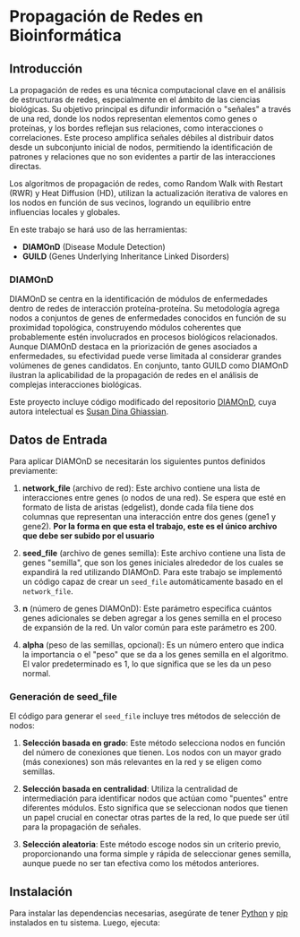# **Propagación de Redes en Bioinformática**

## **Introducción**

La propagación de redes es una técnica computacional clave en el análisis de estructuras de redes, especialmente en el ámbito de las ciencias biológicas. Su objetivo principal es difundir información o "señales" a través de una red, donde los nodos representan elementos como genes o proteínas, y los bordes reflejan sus relaciones, como interacciones o correlaciones. Este proceso amplifica señales débiles al distribuir datos desde un subconjunto inicial de nodos, permitiendo la identificación de patrones y relaciones que no son evidentes a partir de las interacciones directas.

Los algoritmos de propagación de redes, como Random Walk with Restart (RWR) y Heat Diffusion (HD), utilizan la actualización iterativa de valores en los nodos en función de sus vecinos, logrando un equilibrio entre influencias locales y globales.

En este trabajo se hará uso de las herramientas:

- **DIAMOnD** (Disease Module Detection)
- **GUILD** (Genes Underlying Inheritance Linked Disorders)

### **DIAMOnD**

DIAMOnD se centra en la identificación de módulos de enfermedades dentro de redes de interacción proteína-proteína. Su metodología agrega nodos a conjuntos de genes de enfermedades conocidos en función de su proximidad topológica, construyendo módulos coherentes que probablemente estén involucrados en procesos biológicos relacionados. Aunque DIAMOnD destaca en la priorización de genes asociados a enfermedades, su efectividad puede verse limitada al considerar grandes volúmenes de genes candidatos. En conjunto, tanto GUILD como DIAMOnD ilustran la aplicabilidad de la propagación de redes en el análisis de complejas interacciones biológicas.

Este proyecto incluye código modificado del repositorio [DIAMOnD](https://github.com/dinaghiassian/DIAMOnD), cuya autora intelectual es [Susan Dina Ghiassian](https://github.com/dinaghiassian).


## **Datos de Entrada**

Para aplicar DIAMOnD se necesitarán los siguientes puntos definidos previamente:

1. **network_file** (archivo de red): Este archivo contiene una lista de interacciones entre genes (o nodos de una red). Se espera que esté en formato de lista de aristas (edgelist), donde cada fila tiene dos columnas que representan una interacción entre dos genes (gene1 y gene2). **Por la forma en que esta el trabajo, este es el único archivo que debe ser subido por el usuario**

2. **seed_file** (archivo de genes semilla): Este archivo contiene una lista de genes "semilla", que son los genes iniciales alrededor de los cuales se expandirá la red utilizando DIAMOnD. Para este trabajo se implementó un código capaz de crear un `seed_file` automáticamente basado en el `network_file`.

3. **n** (número de genes DIAMOnD): Este parámetro especifica cuántos genes adicionales se deben agregar a los genes semilla en el proceso de expansión de la red. Un valor común para este parámetro es 200.

4. **alpha** (peso de las semillas, opcional): Es un número entero que indica la importancia o el "peso" que se da a los genes semilla en el algoritmo. El valor predeterminado es 1, lo que significa que se les da un peso normal.

### **Generación de seed_file**

El código para generar el `seed_file` incluye tres métodos de selección de nodos:

1. **Selección basada en grado**: Este método selecciona nodos en función del número de conexiones que tienen. Los nodos con un mayor grado (más conexiones) son más relevantes en la red y se eligen como semillas.

2. **Selección basada en centralidad**: Utiliza la centralidad de intermediación para identificar nodos que actúan como "puentes" entre diferentes módulos. Esto significa que se seleccionan nodos que tienen un papel crucial en conectar otras partes de la red, lo que puede ser útil para la propagación de señales.

3. **Selección aleatoria**: Este método escoge nodos sin un criterio previo, proporcionando una forma simple y rápida de seleccionar genes semilla, aunque puede no ser tan efectiva como los métodos anteriores.

## **Instalación**

Para instalar las dependencias necesarias, asegúrate de tener [Python](https://www.python.org/downloads/) y [pip](https://pip.pypa.io/en/stable/installation/) instalados en tu sistema. Luego, ejecuta:
